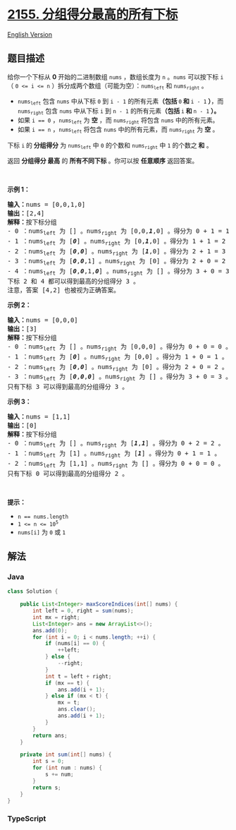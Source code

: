 # [2155. 分组得分最高的所有下标](https://leetcode.cn/problems/all-divisions-with-the-highest-score-of-a-binary-array)

[English Version](/solution/2100-2199/2155.All%20Divisions%20With%20the%20Highest%20Score%20of%20a%20Binary%20Array/README_EN.md)

## 题目描述

<!-- 这里写题目描述 -->

<p>给你一个下标从 <strong>0</strong> 开始的二进制数组 <code>nums</code> ，数组长度为 <code>n</code> 。<code>nums</code> 可以按下标 <code>i</code>（ <code>0 &lt;= i &lt;= n</code> ）拆分成两个数组（可能为空）：<code>nums<sub>left</sub></code> 和 <code>nums<sub>right</sub></code> 。</p>

<ul>
	<li><code>nums<sub>left</sub></code> 包含 <code>nums</code> 中从下标 <code>0</code> 到 <code>i - 1</code> 的所有元素<strong>（包括 </strong><code>0</code><strong> 和 </strong><code>i - 1</code><strong> ）</strong>，而 <code>nums<sub>right</sub></code> 包含 <code>nums</code> 中从下标 <code>i</code> 到 <code>n - 1</code> 的所有元素<strong>（包括 </strong><code>i</code><strong> 和 </strong><code>n - 1</code><strong> ）。</strong></li>
	<li>如果 <code>i == 0</code> ，<code>nums<sub>left</sub></code> 为 <strong>空</strong> ，而 <code>nums<sub>right</sub></code> 将包含 <code>nums</code> 中的所有元素。</li>
	<li>如果 <code>i == n</code> ，<code>nums<sub>left</sub></code> 将包含 <code>nums</code> 中的所有元素，而 <code>nums<sub>right</sub></code> 为 <strong>空</strong> 。</li>
</ul>

<p>下标 <code>i</code><strong> </strong>的<strong> 分组得分</strong> 为 <code>nums<sub>left</sub></code> 中 <code>0</code> 的个数和 <code>nums<sub>right</sub></code> 中 <code>1</code> 的个数之<strong> 和</strong> 。</p>

<p>返回 <strong>分组得分 最高</strong> 的 <strong>所有不同下标</strong> 。你可以按 <strong>任意顺序</strong> 返回答案。</p>

<p>&nbsp;</p>

<p><strong>示例 1：</strong></p>

<pre><strong>输入：</strong>nums = [0,0,1,0]
<strong>输出：</strong>[2,4]
<strong>解释：</strong>按下标分组
- 0 ：nums<sub>left</sub> 为 [] 。nums<sub>right</sub> 为 [0,0,<em><strong>1</strong></em>,0] 。得分为 0 + 1 = 1 。
- 1 ：nums<sub>left</sub> 为 [<em><strong>0</strong></em>] 。nums<sub>right</sub> 为 [0,<em><strong>1</strong></em>,0] 。得分为 1 + 1 = 2 。
- 2 ：nums<sub>left</sub> 为 [<em><strong>0</strong></em>,<em><strong>0</strong></em>] 。nums<sub>right</sub> 为 [<em><strong>1</strong></em>,0] 。得分为 2 + 1 = 3 。
- 3 ：nums<sub>left</sub> 为 [<em><strong>0</strong></em>,<em><strong>0</strong></em>,1] 。nums<sub>right</sub> 为 [0] 。得分为 2 + 0 = 2 。
- 4 ：nums<sub>left</sub> 为 [<em><strong>0</strong></em>,<em><strong>0</strong></em>,1,<em><strong>0</strong></em>] 。nums<sub>right</sub> 为 [] 。得分为 3 + 0 = 3 。
下标 2 和 4 都可以得到最高的分组得分 3 。
注意，答案 [4,2] 也被视为正确答案。</pre>

<p><strong>示例 2：</strong></p>

<pre><strong>输入：</strong>nums = [0,0,0]
<strong>输出：</strong>[3]
<strong>解释：</strong>按下标分组
- 0 ：nums<sub>left</sub> 为 [] 。nums<sub>right</sub> 为 [0,0,0] 。得分为 0 + 0 = 0 。
- 1 ：nums<sub>left</sub> 为 [<em><strong>0</strong></em>] 。nums<sub>right</sub> 为 [0,0] 。得分为 1 + 0 = 1 。
- 2 ：nums<sub>left</sub> 为 [<em><strong>0</strong></em>,<em><strong>0</strong></em>] 。nums<sub>right</sub> 为 [0] 。得分为 2 + 0 = 2 。
- 3 ：nums<sub>left</sub> 为 [<em><strong>0</strong></em>,<em><strong>0</strong></em>,<em><strong>0</strong></em>] 。nums<sub>right</sub> 为 [] 。得分为 3 + 0 = 3 。
只有下标 3 可以得到最高的分组得分 3 。
</pre>

<p><strong>示例 3：</strong></p>

<pre><strong>输入：</strong>nums = [1,1]
<strong>输出：</strong>[0]
<strong>解释：</strong>按下标分组
- 0 ：nums<sub>left</sub> 为 [] 。nums<sub>right</sub> 为 [<em><strong>1</strong></em>,<em><strong>1</strong></em>] 。得分为 0 + 2 = 2 。
- 1 ：nums<sub>left</sub> 为 [1] 。nums<sub>right</sub> 为 [<em><strong>1</strong></em>] 。得分为 0 + 1 = 1 。
- 2 ：nums<sub>left</sub> 为 [1,1] 。nums<sub>right</sub> 为 [] 。得分为 0 + 0 = 0 。
只有下标 0 可以得到最高的分组得分 2 。
</pre>

<p>&nbsp;</p>

<p><strong>提示：</strong></p>

<ul>
	<li><code>n == nums.length</code></li>
	<li><code>1 &lt;= n &lt;= 10<sup>5</sup></code></li>
	<li><code>nums[i]</code> 为 <code>0</code> 或 <code>1</code></li>
</ul>

## 解法

### **Java**

```java
class Solution {

    public List<Integer> maxScoreIndices(int[] nums) {
        int left = 0, right = sum(nums);
        int mx = right;
        List<Integer> ans = new ArrayList<>();
        ans.add(0);
        for (int i = 0; i < nums.length; ++i) {
            if (nums[i] == 0) {
                ++left;
            } else {
                --right;
            }
            int t = left + right;
            if (mx == t) {
                ans.add(i + 1);
            } else if (mx < t) {
                mx = t;
                ans.clear();
                ans.add(i + 1);
            }
        }
        return ans;
    }

    private int sum(int[] nums) {
        int s = 0;
        for (int num : nums) {
            s += num;
        }
        return s;
    }
}
```

### **TypeScript**
